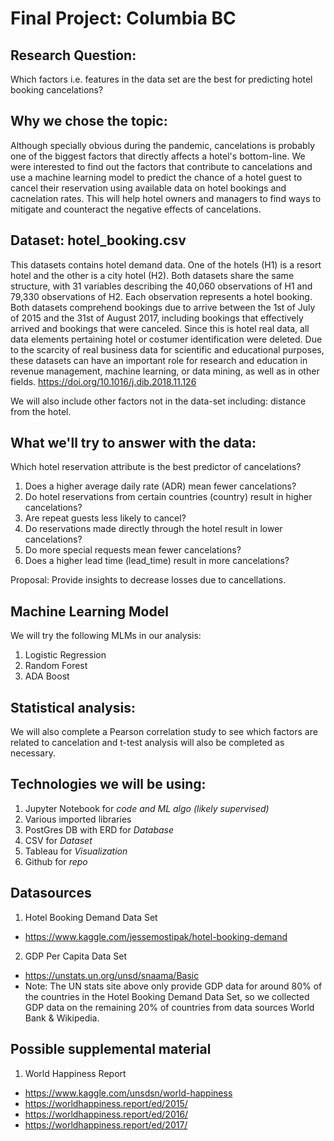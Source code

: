 # Final Project: Columbia BC 

## Research Question: 

Which factors i.e. features in the data set are the best for predicting hotel booking cancelations?

## Why we chose the topic: 

Although specially obvious during the pandemic, cancelations is probably one of the biggest factors that directly affects a hotel's bottom-line. We were interested to find out the factors that contribute to cancelations and use a machine learning model to predict the chance of a hotel guest to cancel their reservation using available data on hotel bookings and cacnelation rates. This will help hotel owners and managers to find ways to mitigate and counteract the negative effects of cancelations.

## Dataset: hotel_booking.csv

This datasets contains hotel demand data. One of the hotels (H1) is a resort hotel and the other is a city hotel (H2). Both datasets share the same structure, with 31 variables describing the 40,060 observations of H1 and 79,330 observations of H2. Each observation represents a hotel booking. Both datasets comprehend bookings due to arrive between the 1st of July of 2015 and the 31st of August 2017, including bookings that effectively arrived and bookings that were canceled. Since this is hotel real data, all data elements pertaining hotel or costumer identification were deleted. Due to the scarcity of real business data for scientific and educational purposes, these datasets can have an important role for research and education in revenue management, machine learning, or data mining, as well as in other fields. https://doi.org/10.1016/j.dib.2018.11.126

We will also include other factors not in the data-set including: distance from the hotel. 


## What we'll try to answer with the data: 

Which hotel reservation attribute is the best predictor of cancelations?

1. Does a higher average daily rate (ADR) mean fewer cancelations?
2. Do hotel reservations from certain countries (country) result in higher cancelations?
3. Are repeat guests less likely to cancel?
4. Do reservations made directly through the hotel result in lower cancelations?
5. Do more special requests mean fewer cancelations?
6. Does a higher lead time (lead_time) result in more cancelations?

Proposal: Provide insights to decrease losses due to cancellations.

## Machine Learning Model

We will try the following MLMs in our analysis:

1. Logistic Regression
2. Random Forest
3. ADA Boost

## Statistical analysis:

We will also complete a Pearson correlation study to see which factors are related to cancelation and t-test analysis will also be completed as necessary.

## Technologies we will be using:
1. Jupyter Notebook for *code and ML algo (likely supervised)*
2. Various imported libraries
3. PostGres DB with ERD for *Database*
4. CSV for *Dataset*
5. Tableau for *Visualization*
6. Github for *repo*

## Datasources
1. Hotel Booking Demand Data Set
- https://www.kaggle.com/jessemostipak/hotel-booking-demand
2. GDP Per Capita Data Set
- https://unstats.un.org/unsd/snaama/Basic
- Note: The UN stats site above only provide GDP data for around  80% of the countries in the Hotel Booking Demand Data Set, so we collected GDP data on the remaining 20% of countries from data sources World Bank & Wikipedia.

## Possible supplemental material
1. World Happiness Report
- https://www.kaggle.com/unsdsn/world-happiness
- https://worldhappiness.report/ed/2015/
- https://worldhappiness.report/ed/2016/
- https://worldhappiness.report/ed/2017/

